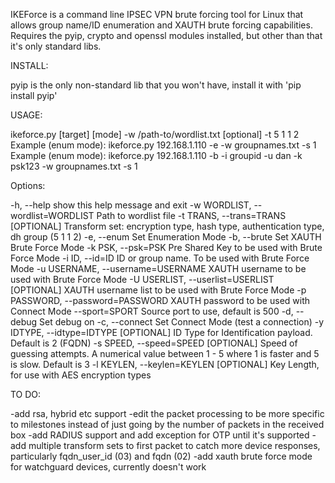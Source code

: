 IKEForce is a command line IPSEC VPN brute forcing tool for Linux that allows group name/ID enumeration and XAUTH brute forcing capabilities.
Requires the pyip, crypto and openssl modules installed, but other than that it's only standard libs.

INSTALL:

pyip is the only non-standard lib that you won't have, install it with 'pip install pyip'

USAGE:

ikeforce.py [target] [mode] -w /path-to/wordlist.txt [optional] -t 5 1 1 2
Example (enum mode): ikeforce.py 192.168.1.110 -e -w groupnames.txt -s 1
Example (enum mode): ikeforce.py 192.168.1.110 -b -i groupid -u dan -k psk123 -w groupnames.txt -s 1

Options:

  -h, --help            show this help message and exit
  -w WORDLIST, --wordlist=WORDLIST
                        Path to wordlist file
  -t TRANS, --trans=TRANS
                        [OPTIONAL] Transform set: encryption type, hash type,
                        authentication type, dh group (5 1 1 2)
  -e, --enum            Set Enumeration Mode
  -b, --brute           Set XAUTH Brute Force Mode
  -k PSK, --psk=PSK     Pre Shared Key to be used with Brute Force Mode
  -i ID, --id=ID        ID or group name. To be used with Brute Force Mode
  -u USERNAME, --username=USERNAME
                        XAUTH username to be used with Brute Force Mode
  -U USERLIST, --userlist=USERLIST
                        [OPTIONAL] XAUTH username list to be used with Brute
                        Force Mode
  -p PASSWORD, --password=PASSWORD
                        XAUTH password to be used with Connect Mode
  --sport=SPORT         Source port to use, default is 500
  -d, --debug           Set debug on
  -c, --connect         Set Connect Mode (test a connection)
  -y IDTYPE, --idtype=IDTYPE
                        [OPTIONAL] ID Type for Identification payload. Default
                        is 2 (FQDN)
  -s SPEED, --speed=SPEED
                        [OPTIONAL] Speed of guessing attempts. A numerical
                        value between 1 - 5 where 1 is faster and 5 is slow.
                        Default is 3
  -l KEYLEN, --keylen=KEYLEN
                        [OPTIONAL] Key Length, for use with AES encryption
                        types


TO DO:

-add rsa, hybrid etc support
-edit the packet processing to be more specific to milestones instead of just going by the number of packets in the received box
-add RADIUS support and add exception for OTP until it's supported
-add multiple transform sets to first packet to catch more device responses, particularly fqdn_user_id (03) and fqdn (02)
-add xauth brute force mode for watchguard devices, currently doesn't work
